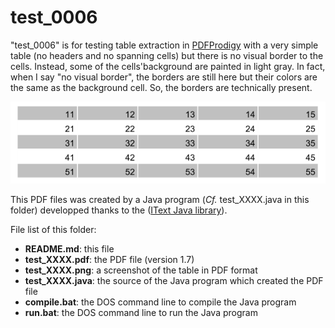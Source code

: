 test_0006
=========

"test_0006" is for testing table extraction in [PDFProdigy](http://www.pdfprodigy.com) with a very simple table (no headers and no spanning cells) but there is no visual border to the cells. Instead, some of the cells'background are painted in light gray.
In fact, when I say "no visual border", the borders are still here but their colors are the same as the background cell.
So, the borders are technically present.

![test_0006 screenshot](test_0006.png)

This PDF files was created by a Java program (_Cf._ test_XXXX.java in this folder) developped thanks to the ([IText Java library](http://itextpdf.com/)).

File list of this folder:

   - **README.md**: this file
   - **test_XXXX.pdf**: the PDF file (version 1.7)
   - **test_XXXX.png**: a screenshot of the table in PDF format
   - **test_XXXX.java**: the source of the Java program which created the PDF file
   - **compile.bat**: the DOS command line to compile the Java program
   - **run.bat**: the DOS command line to run the Java program
